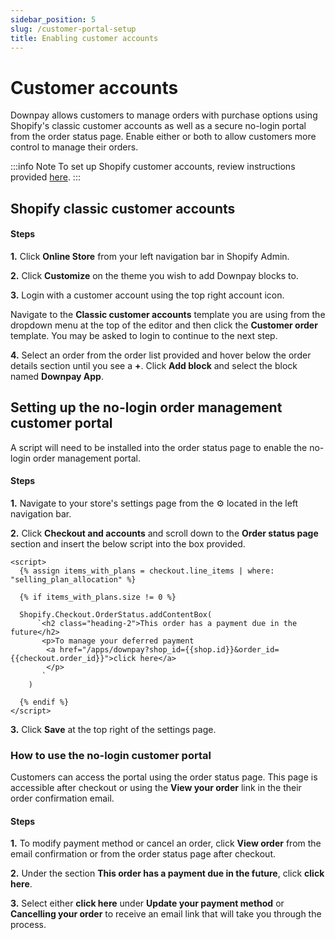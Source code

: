 ```yaml
---
sidebar_position: 5
slug: /customer-portal-setup
title: Enabling customer accounts
---
```


# Customer accounts

Downpay allows customers to manage orders with purchase options using Shopify's classic customer accounts as well as a secure no-login portal from the order status page. Enable either or both to allow customers more control to manage their orders.

:::info Note
To set up Shopify customer accounts, review instructions provided [here](https://help.shopify.com/en/manual/customers/customer-accounts).
:::

## Shopify classic customer accounts

#### Steps

**1.** Click **Online Store** from your left navigation bar in Shopify Admin.

**2.** Click **Customize** on the theme you wish to add Downpay blocks to.

**3.** Login with a customer account using the top right account icon. 

Navigate to the **Classic customer accounts** template you are using from the dropdown menu at the top of the editor and then click the **Customer order** template. You may be asked to login to continue to the next step.

**4.** Select an order from the order list provided and hover below the order details section until you see a **+**. Click **Add block** and select the block named **Downpay App**.

## Setting up the no-login order management customer portal

A script will need to be installed into the order status page to enable the no-login order management portal.
#### Steps

**1.** Navigate to your store's settings page from the ⚙️ located in the left navigation bar.

**2.** Click **Checkout and accounts** and scroll down to the **Order status page** section and insert the below script into the box provided.

```
<script>
  {% assign items_with_plans = checkout.line_items | where: "selling_plan_allocation" %}

  {% if items_with_plans.size != 0 %}

  Shopify.Checkout.OrderStatus.addContentBox(
      `<h2 class="heading-2">This order has a payment due in the future</h2>
       <p>To manage your deferred payment 
        <a href="/apps/downpay?shop_id={{shop.id}}&order_id={{checkout.order_id}}">click here</a>
        </p>
       `
    )

  {% endif %}
</script>
```

**3.** Click **Save** at the top right of the settings page.

### How to use the no-login customer portal

Customers can access the portal using the order status page. This page is accessible after checkout or using the **View your order** link in the their order confirmation email.

#### Steps

**1.** To modify payment method or cancel an order, click **View order** from the email confirmation or from the order status page after checkout.

**2.** Under the section **This order has a payment due in the future**, click **click here**.

**3.** Select either **click here** under **Update your payment method** or **Cancelling your order** to receive an email link that will take you through the process.